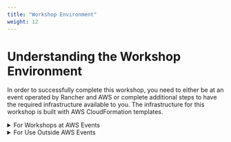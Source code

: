 ```yaml
---
title: "Workshop Environment"
weight: 12
---
```


# Understanding the Workshop Environment

In order to successfully complete this workshop, you need to either be at an event operated by Rancher and AWS or complete additional steps to have the required infrastructure available to you. The infrastructure for this workshop is built with AWS CloudFormation templates.

<details>
<summary>For Workshops at AWS Events</summary>

::::expand{header="For Workshops at AWS Events"}

To access your AWS Account for the workshop, please visit the **[AWS Workshop Studio Dashboard](https://catalog.us-east-1.prod.workshops.aws)**

### Step 1:

Once click **`Get Started`**.

![aws-event-engine-dashboard](/static/images/content/12-aws-ws-dashboard.png)

### Step 2:

Enter the event access code provided by your event organizer and click **`Next`**.

![aws-ws-hash](/static/images/content/12-aws-ws-hash.png)

Review the platform Terms and Conditions and click **`Join Event`**.

![aws-ws-terms](/static/images/content/12-aws-ws-terms.png)

### Step 3:

Once you are logged into the *AWS Workshop Studio Dashboard*, you are able to view your account related information. Please review the information provided for your account.

![aws-ws-home](/static/images/content/12-ws-home.png)

### Step 4:

In the menu on the left of this screen, click **`Open AWS Console`** to launch the AWS Account for this workshop.

Additionally, once the AWS Console opens, click **`Get Started`** to start the workshop!

![aws-ws-console](/static/images/content/12-ws-console.png)

::::
</details>

<details>
<summary>For Use Outside AWS Events</summary>

::::expand{header="For Use Outside AWS Events"}

If you're completing this workshop outside an official AWS event, you will need to configure the required infrastructure before starting the workshop content. 

Please be aware that this will incur costs to your AWS Account. Additionally, ensure you are deploying in the **`us-east-1`** region. After completetion of the workshop, verify all resources have been deleted. Cleanup Instructions are provided in the [Workshop Conclusion](/content/60-conclusion/index.en.md)!

### Step 1:

Download the required workshop files by clicking the link below and clicking **`download`** in your browser.
* :button[RKE2/EKS Cloud Formation Template]{href='https://github.com/aws-samples/rancher-on-aws-workshop/raw/main/static/rke2-eks-cluster.yaml' action=download variant='link'}
    * Cloudformation template to deploy the Rancher Cluster
* :button[EKS cluster config file]{href='https://github.com/aws-samples/rancher-on-aws-workshop/raw/main/assets/eksctl-cluster.yml' action=download variant='link'}
    * EKS Cluster Configuration file to easily create an EKS cluster using eksctl
* :button[Environment Setup script]{href='https://github.com/aws-samples/rancher-on-aws-workshop/raw/main/assets/env-setup.sh' action=download variant='link'}
    * A simple shell script to set environment variables, install software, etc. which will be done in a Cloud based IDE

### Step 2:

Log into the [AWS Management Console](https://aws.amazon.com/console/) and open the [CloudFormation Console](https://console.aws.amazon.com/cloudformation/home).

### Step 3:

Click the **Create Stack** button and click **Upload a template file** to upload the Rancher RKE2 Management Cluster CloudFormation Template (`rke2-eks-cluster.yaml`).

![aws-console-cf-home](/static/images/content/12-aws-cf-home.png)

### Step 4:

Complete all required configuration variables: 

1. Select a valid stack name (for example, **`"rke2-eks-stack"`**)
2. You should not have to change any additional variables or stack options, unless you would like to deviate from the workshop configuration.
3. On the review screen, check the box to acknowledge that AWS CloudFormation will create IAM resources with custom names and then click **Submit**.

Here is an example of the CloudFormation Stack deployed successfully. The **`mgmt`** stack is the one that was deployed with the uploaded CloudFormation Template and the **`aws-cloud9`** stack is deployed by the **`mgmt`** stack.

![aws-console-cf-templates](/static/images/content/12-aws-cf-template.png)

### Step 5:

The stack may take between 10 and 15 minutes to create and provision completely.

Once the CloudFormation Stack has moved to **`CREATE_COMPLETE`** status, please click **`Next`** to continue to the workshop!

::::
</details>